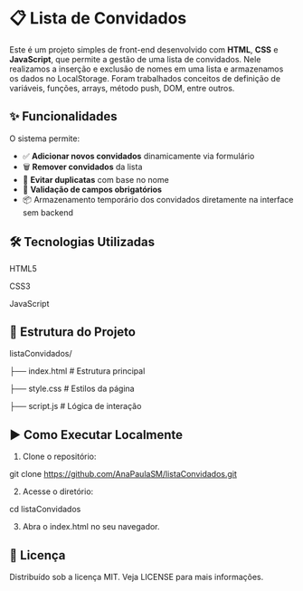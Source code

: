 # 📋 Lista de Convidados

Este é um projeto simples de front-end desenvolvido com **HTML**, **CSS** e **JavaScript**, que permite a gestão de uma lista de convidados. Nele realizamos a inserção e exclusão de nomes em uma lista e armazenamos os dados no LocalStorage. Foram trabalhados conceitos de definição de variáveis, funções, arrays, método push, DOM, entre outros.

## ✨ Funcionalidades

O sistema permite:

- ✅ **Adicionar novos convidados** dinamicamente via formulário
- 🗑️ **Remover convidados** da lista
- 🚫 **Evitar duplicatas** com base no nome
- 🎯 **Validação de campos obrigatórios**
- 📦 Armazenamento temporário dos convidados diretamente na interface sem backend

## 🛠️ Tecnologias Utilizadas

HTML5

CSS3

JavaScript

## 📁 Estrutura do Projeto

listaConvidados/

├── index.html        # Estrutura principal

├── style.css         # Estilos da página

├── script.js         # Lógica de interação


## ▶️ Como Executar Localmente

1. Clone o repositório:

git clone https://github.com/AnaPaulaSM/listaConvidados.git

2. Acesse o diretório:

cd listaConvidados

3. Abra o index.html no seu navegador.


## 📄 Licença

Distribuído sob a licença MIT. Veja LICENSE para mais informações.
